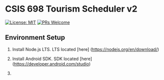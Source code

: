 # CSIS 698 Tourism Scheduler v2

[![License: MIT](https://img.shields.io/badge/License-MIT-yellow.svg)](https://opensource.org/licenses/MIT)
[![PRs Welcome](https://img.shields.io/badge/PRs-welcome-brightgreen.svg?style=flat-square)](http://makeapullrequest.com)

## Environment Setup

1. Install Node.js LTS. LTS located [here] (https://nodejs.org/en/download/)

2. Install Android SDK. SDK located [here] (https://developer.android.com/studio)

3. 

